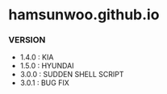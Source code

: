 # hamsunwoo.github.io

### VERSION
- 1.4.0 : KIA
- 1.5.0 : HYUNDAI
- 3.0.0 : SUDDEN SHELL SCRIPT
- 3.0.1 : BUG FIX
